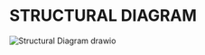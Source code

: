 # STRUCTURAL DIAGRAM


![Structural Diagram drawio](https://user-images.githubusercontent.com/101585225/163986754-7a325bc5-eaa7-4d9e-b817-022f015b0de1.png)
